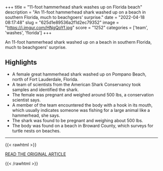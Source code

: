 +++
title = "11-foot hammerhead shark washes up on Florida beach"
description = "An 11-foot hammerhead shark washed up on a beach in southern Florida, much to beachgoers' surprise."
date = "2022-04-18 08:17:48"
slug = "625d1e89536a2f1d2ec79352"
image = "https://i.imgur.com/HNgQoYf.jpg"
score = "1252"
categories = ['team', 'washes', 'florida']
+++

An 11-foot hammerhead shark washed up on a beach in southern Florida, much to beachgoers' surprise.

## Highlights

- A female great hammerhead shark washed up on Pompano Beach, north of Fort Lauderdale, Florida.
- A team of scientists from the American Shark Conservancy took samples and identified the shark.
- The female was pregnant and weighed around 500 lbs, a conservation scientist says.
- A member of the team encountered the body with a hook in its mouth, which usually indicates someone was fishing for a large animal like a hammerhead, she says.
- The shark was found to be pregnant and weighing about 500 lbs.
- The body was found on a beach in Broward County, which surveys for turtle nests on beaches.

---

{{< rawhtml >}}
  <p class="article-category">
    <a target="_blank" href="https://www.cnn.com/2022/04/16/us/florida-hammerhead-shark-scn-trnd/index.html">READ THE ORIGINAL ARTICLE</a>
  </p>
{{< /rawhtml >}}

